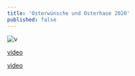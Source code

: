 ```yaml
---
title: 'Osterwünsche und Osterhase 2020'
published: false
---
```


![v](https://cloud.johannische-kirche.org/index.php/s/gWTersDgzd8HzfA)

[video](https://cloud.johannische-kirche.org/index.php/s/gWTersDgzd8HzfA/download)

[video](https://cloud.johannische-kirche.org/index.php/s/gWTersDgzd8HzfA ':include :type=.mp4')

